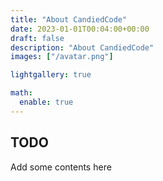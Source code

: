 ```yaml
---
title: "About CandiedCode"
date: 2023-01-01T00:04:00+00:00
draft: false
description: "About CandiedCode"
images: ["/avatar.png"]

lightgallery: true

math:
  enable: true
---
```


## TODO

Add some contents here

